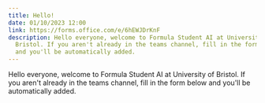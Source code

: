 ```yaml
---
title: Hello!
date: 01/10/2023 12:00
link: https://forms.office.com/e/6hEWJDrKnF
description: Hello everyone, welcome to Formula Student AI at University of
  Bristol. If you aren't already in the teams channel, fill in the form below
  and you'll be automatically added.
---
```

Hello everyone, welcome to Formula Student AI at University of Bristol. If you aren't already in the teams channel, fill in the form below and you'll be automatically added.
